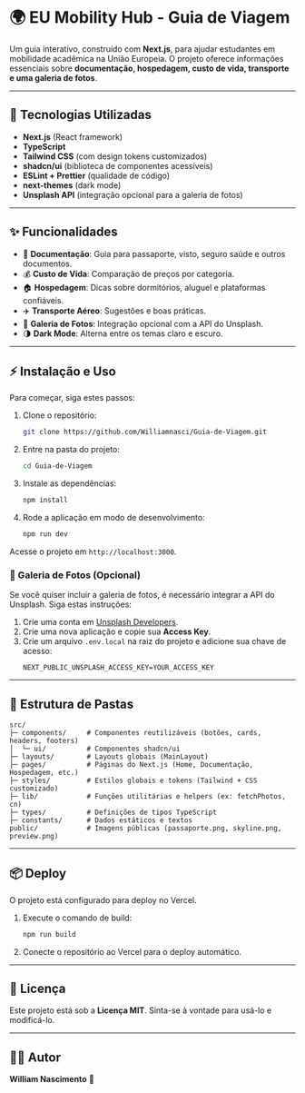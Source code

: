 # 🌍 EU Mobility Hub - Guia de Viagem

Um guia interativo, construído com **Next.js**, para ajudar estudantes em mobilidade acadêmica na União Europeia. O projeto oferece informações essenciais sobre **documentação, hospedagem, custo de vida, transporte e uma galeria de fotos**.

-----

## 🚀 Tecnologias Utilizadas

  * **Next.js** (React framework)
  * **TypeScript**
  * **Tailwind CSS** (com design tokens customizados)
  * **shadcn/ui** (biblioteca de componentes acessíveis)
  * **ESLint + Prettier** (qualidade de código)
  * **next-themes** (dark mode)
  * **Unsplash API** (integração opcional para a galeria de fotos)

-----

## ✨ Funcionalidades

  * 📄 **Documentação**: Guia para passaporte, visto, seguro saúde e outros documentos.
  * 💰 **Custo de Vida**: Comparação de preços por categoria.
  * 🏠 **Hospedagem**: Dicas sobre dormitórios, aluguel e plataformas confiáveis.
  * ✈️ **Transporte Aéreo**: Sugestões e boas práticas.
  * 📸 **Galeria de Fotos**: Integração opcional com a API do Unsplash.
  * 🌗 **Dark Mode**: Alterna entre os temas claro e escuro.

-----

## ⚡ Instalação e Uso

Para começar, siga estes passos:

1.  Clone o repositório:
    ```bash
    git clone https://github.com/Williamnasci/Guia-de-Viagem.git
    ```
2.  Entre na pasta do projeto:
    ```bash
    cd Guia-de-Viagem
    ```
3.  Instale as dependências:
    ```bash
    npm install
    ```
4.  Rode a aplicação em modo de desenvolvimento:
    ```bash
    npm run dev
    ```

Acesse o projeto em `http://localhost:3000`.

### 📸 Galeria de Fotos (Opcional)

Se você quiser incluir a galeria de fotos, é necessário integrar a API do Unsplash. Siga estas instruções:

1.  Crie uma conta em [Unsplash Developers](https://unsplash.com/developers).
2.  Crie uma nova aplicação e copie sua **Access Key**.
3.  Crie um arquivo `.env.local` na raiz do projeto e adicione sua chave de acesso:
    ```env
    NEXT_PUBLIC_UNSPLASH_ACCESS_KEY=YOUR_ACCESS_KEY
    ```

-----

## 📂 Estrutura de Pastas

```
src/
├─ components/     # Componentes reutilizáveis (botões, cards, headers, footers)
│  └─ ui/          # Componentes shadcn/ui
├─ layouts/        # Layouts globais (MainLayout)
├─ pages/          # Páginas do Next.js (Home, Documentação, Hospedagem, etc.)
├─ styles/         # Estilos globais e tokens (Tailwind + CSS customizado)
├─ lib/            # Funções utilitárias e helpers (ex: fetchPhotos, cn)
├─ types/          # Definições de tipos TypeScript
├─ constants/      # Dados estáticos e textos
public/            # Imagens públicas (passaporte.png, skyline.png, preview.png)
```

-----

## 📦 Deploy

O projeto está configurado para deploy no Vercel.

1.  Execute o comando de build:
    ```bash
    npm run build
    ```
2.  Conecte o repositório ao Vercel para o deploy automático.

-----

## 📝 Licença

Este projeto está sob a **Licença MIT**. Sinta-se à vontade para usá-lo e modificá-lo.

-----

## 👨‍💻 Autor

**William Nascimento** 🚀
